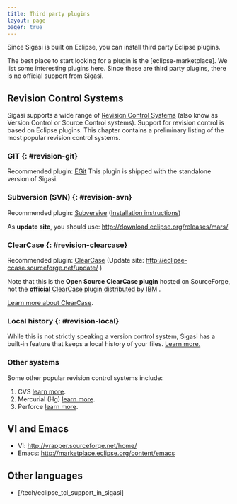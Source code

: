 ```yaml
---
title: Third party plugins
layout: page 
pager: true
---
```


Since Sigasi is built on Eclipse, you can install third party Eclipse
plugins.

The best place to start looking for a plugin is the [eclipse-marketplace]. We list some interesting
plugins here. Since these are third party plugins, there is no official
support from Sigasi.

## Revision Control Systems

Sigasi supports a wide range of [Revision Control
Systems](http://en.wikipedia.org/wiki/Revision_control) (also know as
Version Control or Source Control systems). Support for revision control
is based on Eclipse plugins. This chapter contains a preliminary listing
of the most popular revision control systems.

### GIT {: #revision-git}

Recommended plugin: [EGit](http://www.eclipse.org/egit/)
This plugin is shipped with the standalone version of Sigasi.

### Subversion (SVN) {: #revision-svn}

Recommended plugin: [Subversive](http://www.eclipse.org/subversive/) ([Installation instructions](https://www.eclipse.org/subversive/installation-instructions.php))

As **update site**, you should use: <http://download.eclipse.org/releases/mars/>


### ClearCase {: #revision-clearcase}

Recommended plugin:
[ClearCase](http://sourceforge.net/apps/mediawiki/eclipse-ccase/index.php?title=Main_Page)
(Update site: http://eclipse-ccase.sourceforge.net/update/ )

Note that this is the **Open Source ClearCase plugin** hosted on
SourceForge, not the [**official** ClearCase plugin distributed by
IBM](http://www.ibm.com/developerworks/rational/downloads/07/cc_eclipse3_2/clearcase_plugins.html)
.

[Learn more about
ClearCase](http://www.ibm.com/developerworks/rational/downloads/07/cc_eclipse3_2/clearcase_plugins.html).

### Local history {: #revision-local}

While this is not strictly speaking a version control system, Sigasi has
a built-in feature that keeps a local history of your files. 
[Learn
more.](http://help.eclipse.org/helios/index.jsp?topic=%2Forg.eclipse.platform.doc.user%2FgettingStarted%2Fqs-55.htm)

### Other systems

Some other popular revision control systems include:

1.  CVS [learn more](http://www.eclipse.org/eclipse/platform-cvs/).
2.  Mercurial (Hg) [learn
    more](http://marketplace.eclipse.org/content/mercurialeclipse-was-hgeclipse).
3.  Perforce [learn
    more](http://www.perforce.com/product/components/eclipse_plugin).

## VI and Emacs

+ VI: <http://vrapper.sourceforge.net/home/>
+ Emacs: <http://marketplace.eclipse.org/content/emacs>

## Other languages

* [/tech/eclipse_tcl_support_in_sigasi]